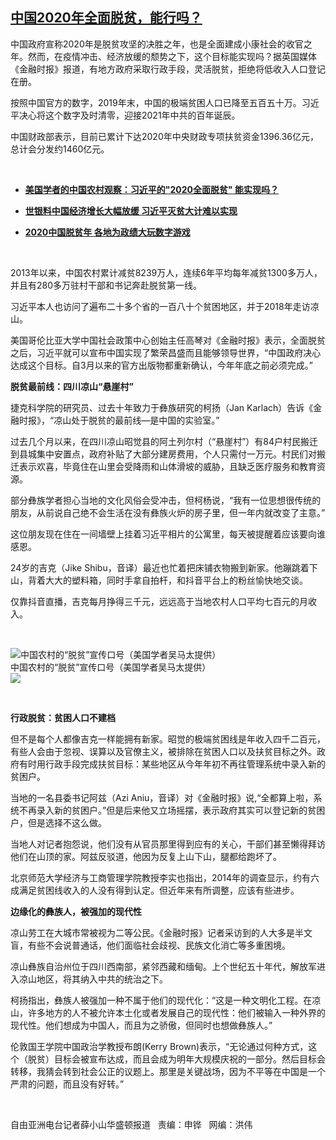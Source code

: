 <!--1593206300000-->
[中国2020年全面脱贫，能行吗？](https://www.rfa.org/mandarin/yataibaodao/shehui/cc-06262020110425.html)
------

<p>中国政府宣称2020年是脱贫攻坚的决胜之年，也是全面建成小康社会的收官之年。然而，在疫情冲击、经济放缓的颓势之下，这个目标能实现吗？据英国媒体《金融时报》报道，有地方政府采取行政手段，灵活脱贫，拒绝将低收入人口登记在册。</p><p>按照中国官方的数字，2019年末，中国的极端贫困人口已降至五百五十万。习近平决心将这个数字及时清零，迎接2021年中共的百年诞辰。</p><p>中国财政部表示，目前已累计下达2020年中央财政专项扶贫资金1396.36亿元，总计会分发约1460亿元。</p><p> </p><ul><li><b><a class="external-link" href="http://www.rfa.org/mandarin/yataibaodao/shehui/jt-06152020102442.html">美国学者的中国农村观察：习近平的"2020全面脱贫" 能实现吗？</a></b></li></ul><ul><li><b><a class="external-link" href="http://www.rfa.org/mandarin/yataibaodao/jingmao/gf1-03312020074719.html">世银料中国经济增长大幅放缓 习近平灭贫大计难以实现</a></b></li></ul><ul><li><b><a class="external-link" href="http://www.rfa.org/mandarin/yataibaodao/jingmao/ql2-01022020065939.html">2020中国脱贫年 各地为政绩大玩数字游戏</a></b></li></ul><p> </p><p>2013年以来，中国农村累计减贫8239万人，连续6年平均每年减贫1300多万人，并且有280多万驻村干部和书记奔赴脱贫第一线。</p><p>习近平本人也访问了遍布二十多个省的一百八十个贫困地区，并于2018年走访凉山。</p><p>美国哥伦比亚大学中国社会政策中心创始主任高琴对《金融时报》表示，全面脱贫之后，习近平就可以宣布中国实现了繁荣昌盛而且能够领导世界，“中国政府决心达成这个目标。自3月以来的官方出版物都重新确认，今年年底之前必须完成。”</p><p><b>脱贫最前线：四川凉山</b><b>“</b><b>悬崖村</b><b>”</b></p><p>捷克科学院的研究员、过去十年致力于彝族研究的柯扬（Jan Karlach）告诉《金融时报》，“凉山处于脱贫的最前线—是中国的实验室。”</p><p>过去几个月以来，在四川凉山昭觉县的阿土列尔村（“悬崖村”）有84户村民搬迁到县城集中安置点，政府补贴了大部分建房费用，个人只需付一万元。村民们对搬迁表示欢喜，毕竟住在山里会受降雨和山体滑坡的威胁，且缺乏医疗服务和教育资源。</p><p>部分彝族学者担心当地的文化风俗会受冲击，但柯杨说，“我有一位思想很传统的朋友，从前说自己绝不会生活在没有彝族火炉的房子里，但一年内就改变了主意。”</p><p>这位朋友现在住在一间墙壁上挂着习近平相片的公寓里，每天被提醒着应该要向谁感恩。</p><p>24岁的吉克（Jike Shibu，音译）最近也忙着把床铺衣物搬到新家。他蹦跳着下山，背着大大的塑料箱，同时手拿自拍杆，和抖音平台上的粉丝愉快地交谈。</p><p>仅靠抖音直播，吉克每月挣得三千元，远远高于当地农村人口平均七百元的月收入。</p><p> </p><p><div class="image-inline captioned" style="width:680px;"><div style="width:680px;"><img alt="中国农村的“脱贫”宣传口号（美国学者吴马太提供）" src="https://www.rfa.org/mandarin/yataibaodao/shehui/cc-06262020110425.html/jt0614a.jpg" title="中国农村的“脱贫”宣传口号（美国学者吴马太提供）"/></div><div class="image-caption"><span style="width:680px;">中国农村的“脱贫”宣传口号（美国学者吴马太提供）</span><span class="copyright"> </span></div><div id="zoomattribute"><a class="single_image" href="/mandarin/yataibaodao/shehui/cc-06262020110425.html/jt0614a.jpg" title="中国农村的“脱贫”宣传口号（美国学者吴马太提供）"><img src="/rfa_resources/graphics/icon-zoom.png"/></a></div></div></p><p> </p><p><b>行政脱贫：贫困人口不建档</b></p><p>但不是每个人都像吉克一样能拥有新家。昭觉的极端贫困线是年收入四千二百元，有些人会由于忽视、误算以及官僚主义，被排除在贫困人口以及扶贫目标之外。政府有时用行政手段完成扶贫目标：某些地区从今年年初不再往管理系统中录入新的贫困户。</p><p>当地的一名县委书记阿兹（Azi Aniu，音译）对《金融时报》说,“全都算上啦，系统不再录入新的贫困户。”但是后来他又立场摇摆，表示政府其实可以登记新的贫困户，但是选择不这么做。</p><p>当地人对记者抱怨说，他们没有从官员那里得到应有的关心，干部们甚至懒得拜访他们在山顶的家。阿兹反驳道，他因为反复上山下山，腿都给跑坏了。</p><p>北京师范大学经济与工商管理学院教授李实也指出，2014年的调查显示，约有六成满足贫困线收入的人没有得到认定。但近年来有所调整，应该有些进步。</p><p><b>边缘化的彝族人，被强加的现代性</b></p><p>凉山劳工在大城市常被视为二等公民。《金融时报》记者采访到的人大多是半文盲，有些不会说普通话，他们面临社会歧视、民族文化消亡等多重困境。</p><p>凉山彝族自治州位于四川西南部，紧邻西藏和缅甸。上个世纪五十年代，解放军进入凉山地区，将其纳入中共的统治之下。</p><p>柯扬指出，彝族人被强加一种不属于他们的现代化：“这是一种文明化工程。在凉山，许多地方的人不被允许本土化或者发展自己的现代性：他们被输入一种外界的现代性。他们想成为中国人，而且为之骄傲，但同时也想做彝族人。”</p><p>伦敦国王学院中国政治学教授布朗(Kerry Brown)表示，“无论通过何种方式，这个（脱贫）目标会被宣布达成，而且会成为明年大规模庆祝的一部分。然后目标会转移，我猜会转到社会公正的议题上。那里是关键战场，因为不平等在中国是一个严肃的问题，而且没有好转。”</p><p> </p><p>自由亚洲电台记者薛小山华盛顿报道   责编：申铧   网编：洪伟</p>
